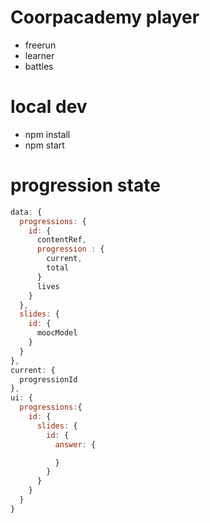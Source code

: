 # Coorpacademy player

- freerun
- learner
- battles

# local dev
- npm install
- npm start

# progression state
```js
data: {
  progressions: {
    id: {
      contentRef,
      progression : {
        current,
        total
      }
      lives
    }
  },
  slides: {
    id: {
      moocModel
    }
  }
},
current: {
  progressionId
},
ui: {
  progressions:{
    id: {
      slides: {
        id: {
          answer: {

          }
        }
      }
    }
  }
}
```
